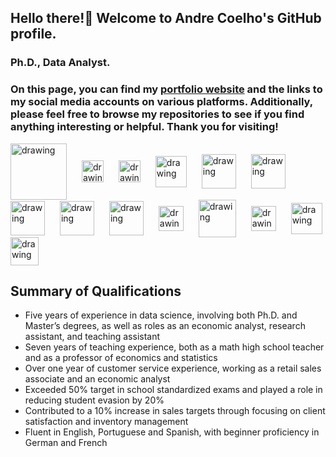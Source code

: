 ## Hello there!👋 Welcome to Andre Coelho's GitHub profile.
### Ph.D., Data Analyst. 

### On this page, you can find my [portfolio website](https://andreluizcoelho.github.io/andrecoelhoportfolio/) and the links to my social media accounts on various platforms. Additionally, please feel free to browse my repositories to see if you find anything interesting or helpful. Thank you for visiting!


<style>
  .social-links a {
    margin-right: 20px; /* Adjust the spacing as needed */
    text-decoration: none; /* Ensure no underline is applied */
    border: none; /* Remove any border */
    outline: none; /* Remove any outline */
  }
  .social-links a img {
    vertical-align: middle; /* Ensure images align properly */
  }
</style>

<div class="social-links">
  <a href="https://www.linkedin.com/in/andreluizcoelho/">
    <img src="https://res.cloudinary.com/importdata/image/upload/v1595012354/linkedin_t9qiwy.png" alt="drawing" width="90"/>
  </a>
  <a href="https://www.researchgate.net/profile/Andre-Coelho-18">
    <img src="https://avatars.githubusercontent.com/u/1073651?s=200&v=4" alt="drawing" width="35"/>
  </a>
  <a href="https://medium.com/@andreluizcoelho">
    <img src="https://res.cloudinary.com/importdata/image/upload/v1595012354/medium_mono_hoz0z5.png" alt="drawing" width="35"/>
  </a>
  <a href="https://www.sololearn.com/profile/3480148">
    <img src="https://github.com/HenestrosaConH/sololearn/blob/main/docs/icon.png" alt="drawing" width="50"/>
  </a>
  <a href="https://www.datacamp.com/certificate/DS0029080257651">
    <img src="https://res.cloudinary.com/dyd911kmh/image/upload/v1659085702/Certification/Badges%202022/data-scientist-professional-badge.svg" alt="drawing" width="55"/>
  </a>
  <a href="https://www.datacamp.com/certificate/DA0022351314693">
    <img src="https://res.cloudinary.com/dyd911kmh/image/upload/v1659085702/Certification/Badges%202022/data-analyst-professional-badge.svg" alt="drawing" width="55"/>
  </a>
  <a href="https://www.datacamp.com/certificate/DEA0010609524932">
    <img src="https://res.cloudinary.com/dyd911kmh/image/upload/v1682007196/Certification/Badges%202022/data-engineer-associate-badge.svg" alt="drawing" width="55"/>
  </a>
  <a href="https://app.datacamp.com/profile/andreluizcoelho">
    <img src="https://avatars.githubusercontent.com/u/6276968?s=200&v=4" alt="drawing" width="55"/>
  </a>
  <a href="https://www.credly.com/earner/earned/badge/c62444b7-f35b-4662-b40f-a1d63cf6d3f9">
    <img src="https://images.credly.com/size/340x340/images/0ab5b829-02ae-4a73-ac82-ab9798fb76e9/157a788a3a7d3880f574c2cdaf0b97d5.png" alt="drawing" width="55"/>
  </a>
  <a href="https://public.tableau.com/app/profile/andr.co.lho">
    <img src="https://www.svgrepo.com/show/354428/tableau-icon.svg" alt="drawing" width="40"/>
  </a>
  <a href="https://www.kaggle.com/andreluizcoelho">
    <img src="https://res.cloudinary.com/importdata/image/upload/v1595012924/kaggle_ksaktb.png" alt="drawing" width="60"/>
  </a>
  <a href="https://learn.365datascience.com/profile/andre-coelho/">
    <img src="https://yt3.googleusercontent.com/LY2g2Zg4GSS0IhUUhBR-_zWrv7W_R0KlulydrFM9YejEM-ac6L7QN2lrC0kqi0rdHNQtESya6g=s176-c-k-c0x00ffffff-no-rj" alt="drawing" width="40"/>
  </a>
  <a href="https://www.codewars.com/users/andreluizcoelho">
    <img src="https://avatars.githubusercontent.com/u/5387632?s=200&v=4" alt="drawing" width="50"/>
  </a>
  <a href="https://leetcode.com/andreluizcoelho/">
    <img src="https://leetcode.com/_next/static/images/logo-ff2b712834cf26bf50a5de58ee27bcef.png" alt="drawing" width="45"/>
  </a>
</div>

<!--

<a href="https://www.datacamp.com/certificate/DAA0012896738267"><img src="https://res.cloudinary.com/dyd911kmh/image/upload/v1659085702/Certification/Badges%202022/data-analyst-associate-badge.svg" alt="drawing" width="55"/>&nbsp;&nbsp;&nbsp;&nbsp

 <a href="https://www.datacamp.com/certificate/DSA0017922244200"><img src="https://res.cloudinary.com/dyd911kmh/image/upload/v1659085702/Certification/Badges%202022/data-scientist-associate-badge.svg" alt="drawing" width="55"/>&nbsp;&nbsp;&nbsp;&nbsp;

<a href="https://www.credly.com/earner/earned/badge/c62444b7-f35b-4662-b40f-a1d63cf6d3f9"><img src="https://images.credly.com/size/340x340/images/0ab5b829-02ae-4a73-ac82-ab9798fb76e9/157a788a3a7d3880f574c2cdaf0b97d5.png" alt="drawing" width="40"/>









 &nbsp;&nbsp;&nbsp;&nbsp;<a href="https://app.datacamp.com/profile/andreluizcoelho"><img src="https://avatars.githubusercontent.com/u/6276968?s=200&v=4" alt="drawing" width="40"/>





&nbsp;&nbsp;&nbsp;&nbsp;<a href="https://twitter.com/andrelrcbmc"><img src="https://res.cloudinary.com/importdata/image/upload/v1595012924/Twitter_Logo_Blue_gbtagu.png" alt="drawing" width="40"/>&nbsp;&nbsp;&nbsp;&nbsp;<a href="https://www.youtube.com/@andreluizcoelho"><img src="https://t.ctcdn.com.br/vGdlfPqw1P6t4B3FEdTg7OPNGxo=/400x400/smart/filters:format(webp)/i612632.png" alt="drawing" width="50"/>&nbsp;&nbsp;&nbsp;&nbsp;<a href="https://pt.duolingo.com/profile/andreluizcoelho"><img src="https://avatars.githubusercontent.com/u/908687?s=200&v=4" alt="drawing" width="50"/>









**PlayingNumbers/PlayingNumbers** is a ✨ _special_ ✨ repository because its `README.md` (this file) appears on your GitHub profile.


Here are some ideas to get you started:

- 🔭 I’m currently working on ...
- 🌱 I’m currently learning ...
- 👯 I’m looking to collaborate on ...
- 🤔 I’m looking for help with ...
- 💬 Ask me about ...
- 📫 How to reach me: ...
- 😄 Pronouns: ...
- ⚡ Fun fact: ...
-->
<!--
**andreluizcoelho/andreluizcoelho** is a ✨ _special_ ✨ repository because its `README.md` (this file) appears on your GitHub profile.

Here are some ideas to get you started:

- 🔭 I’m currently working on ...
- 🌱 I’m currently learning ...
- 👯 I’m looking to collaborate on ...
- 🤔 I’m looking for help with ...
- 💬 Ask me about ...
- 📫 How to reach me: ...
- 😄 Pronouns: ...
- ⚡ Fun fact: ...
-->

## Summary of Qualifications
- Five years of experience in data science, involving both Ph.D. and Master’s degrees, as well as roles as an economic analyst, research assistant, and teaching assistant
- Seven years of teaching experience, both as a math high school teacher and as a professor of economics and statistics
- Over one year of customer service experience, working as a retail sales associate and an economic analyst 
- Exceeded 50% target in school standardized exams and played a role in reducing student evasion by 20%
- Contributed to a 10% increase in sales targets through focusing on client satisfaction and inventory management 
- Fluent in English, Portuguese and Spanish, with beginner proficiency in German and French
